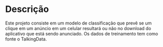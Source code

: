 # Descrição
Este projeto consiste em um modelo de classificação que prevê se um clique em um anúncio em um celular resultará ou não no download do aplicativo que está sendo anunciado. Os dados de treinamento tem como fonte o TalkingData.
